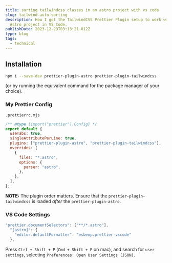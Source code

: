 ```yaml
---
title: sorting tailwindcss classes in an astro project with vs code
slug: tailwind-auto-sorting
description: How I got the TailwindCSS Prettier Plugin setup to work with my
  Astro project in VS Code.
publishDate: 2023-12-23T03:13:21.812Z
type: blog
tags:
  - technical
---
```


## Installation

```bash
npm i --save-dev prettier-plugin-astro prettier-plugin-tailwindcss
```

(or by running the equivalent command for the package manager of your choice).

### My Prettier Config

`.prettierrc.mjs`

```javascript
/** @type {import("prettier").Config} */
export default {
  useTabs: true,
  singleAttributePerLine: true,
  plugins: ["prettier-plugin-astro", "prettier-plugin-tailwindcss"],
  overrides: [
    {
      files: "*.astro",
      options: {
        parser: "astro",
      },
    },
  ],
};
```

**NOTE:** The plugin order matters. Ensure that the `prettier-plugin-tailwindcss` is loaded _after_ the `prettier-plugin-astro`.

### VS Code Settings

```javascript
"prettier.documentSelectors": ["**/*.astro"],
  "[astro]": {
    "editor.defaultFormatter": "esbenp.prettier-vscode"
  },
```

Press `Ctrl + Shift + P` (`Cmd + Shift + P` on mac), and search for `user settings`, selecting `Preferences: Open User Settings (JSON)`.
